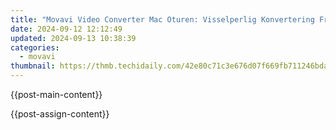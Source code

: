 ```yaml
---
title: "Movavi Video Converter Mac Oturen: Visselperlig Konvertering Fra MKV, MP4 Og FLV Til Formater Som Du Tar Bruk Af"
date: 2024-09-12 12:12:49
updated: 2024-09-13 10:38:39
categories:
  - movavi
thumbnail: https://thmb.techidaily.com/42e80c71c3e676d07f669fb711246bda708f83a958555a8cf5d9869ea65371d4.jpg
---
```


{{post-main-content}}

<ins class="adsbygoogle"
     style="display:block"
     data-ad-format="autorelaxed"
     data-ad-client="ca-pub-7571918770474297"
     data-ad-slot="1223367746"></ins>

{{post-assign-content}}

<ins class="adsbygoogle"
     style="display:block"
     data-ad-client="ca-pub-7571918770474297"
     data-ad-slot="8358498916"
     data-ad-format="auto"
     data-full-width-responsive="true"></ins>
